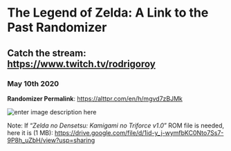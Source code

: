 # The Legend of Zelda: A Link to the Past Randomizer

## Catch the stream: https://www.twitch.tv/rodrigoroy

### May 10th 2020

**Randomizer Permalink**: https://alttpr.com/en/h/mgvd7zBJMk

![enter image description here](https://steemitimages.com/p/5bEGgqZEHBMerzwEmRhqTWxx55L1ey1GVucozRn5Q7ehVoRyZT4mffjijoRBEE57Zeuq1jY2KfhtgdRh6sCd3uRoc6rPp4NZ)

Note: If “_Zelda no Densetsu: Kamigami no Triforce v1.0_” ROM file is needed, here it is (1 MB): https://drive.google.com/file/d/1id-y_j-wymfbKC0Nto7Ss7-9P8h_uZbH/view?usp=sharing

<!--stackedit_data:
eyJoaXN0b3J5IjpbLTE0NjEyMTM4MTMsLTExNTM1MDI3NTAsLT
E5MzM1NTg3ODEsLTE1MTEyMzIxNjYsLTg1MzAzMDA3NiwyMzE2
NzQ4NDVdfQ==
-->